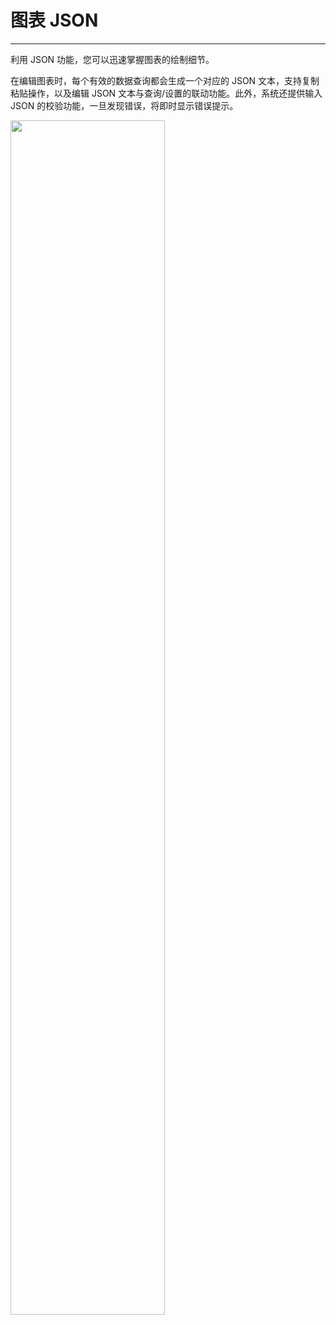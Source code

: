 # 图表 JSON
---

利用 JSON 功能，您可以迅速掌握图表的绘制细节。

在编辑图表时，每个有效的数据查询都会生成一个对应的 JSON 文本，支持复制粘贴操作，以及编辑 JSON 文本与查询/设置的联动功能。此外，系统还提供输入 JSON 的校验功能，一旦发现错误，将即时显示错误提示。

<img src="../../img/chart-json.png" width="70%" >

